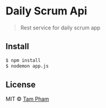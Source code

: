 # Daily Scrum Api
> Rest service for daily scrum app

## Install

```sh
$ npm install
$ nodemon app.js
```

## License

MIT © [Tam Pham](capheshift.tumblr.com)
